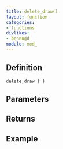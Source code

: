 ```yaml
---
title: delete_draw()
layout: function
categories:
- functions
divlikes:
- bennugd
module: mod_
---
```


## Definition

    delete_draw ( )

## Parameters

## Returns

## Example
